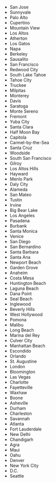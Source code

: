 * San Jose
* Sunnyvale
* Palo Alto
* Cupertino
* Mountain View
* Los Altos
* Atherton
* Los Gatos
* Napa
* Berkeley
* Sausalito
* San Francisco
* Redwood City
* South Lake Tahoe
* Tahoe City
* Truckee
* Milpitas
* Monterey
* Davis
* Saratoga
* Monte Sereno
* Fremont
* Yuba City
* Santa Clara
* Half Moon Bay
* Capitola
* Carmel-by-the-Sea
* Santa Cruz
* Woodside
* South San Francisco
* Gilroy
* Los Altos Hills
* Hayward
* Menlo Park
* Daly City
* Alameda
* San Mateo
* Tustin
* Irvine
* Big Bear Lake
* Los Angeles
* Pasadena
* Burbank
* Santa Monica
* Venice
* San Diego
* San Bernardino
* Santa Barbara
* Santa Ana
* Newport Beach
* Garden Grove
* Anaheim
* Costa Mesa
* Huntington Beach
* Laguna Beach
* Dana Point
* Seal Beach
* Inglewood
* Beverly Hills
* West Hollywood
* Pomona
* Malibu
* Long Beach
* Marina del Rey
* Culver City
* Manhattan Beach
* Escondido
* Orlando
* St. Augustine
* London
* Bloomington
* Las Vegas
* Charlotte
* Fayetteville
* Waxhaw
* Boone
* Asheville
* Durham
* Charleston
* Savannah
* Atlanta
* Fort Lauderdale
* New Delhi
* Chandigarh
* Agra
* Maui
* Oahu
* Denver
* New York City
* D.C.
* Seattle
